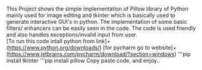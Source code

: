 This Project shows the simple implementation of Pillow library of Python mainly used for image editing and tkinter which is basically used to generate interactive GUI's in python. The implementation of some basic filters/ enhancers can be easily seen in the code. The code is used friendly and also handles exceptions/invalid input from user.  
[To run this code intall python from link]+(https://www.python.org/downloads/)
[for pycharm go to website]+(https://www.jetbrains.com/pycharm/download/?section=windows)
'''pip install tkinter
'''pip install pillow
Copy paste code, and enjoy..

